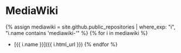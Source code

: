 # MediaWiki

{% assign mediawiki = site.github.public_repositories | where_exp: "i", "i.name contains 'mediawiki-'" %}
{% for i in mediawiki %}
  * [{{ i.name }}]({{ i.html_url }})
{% endfor %}
